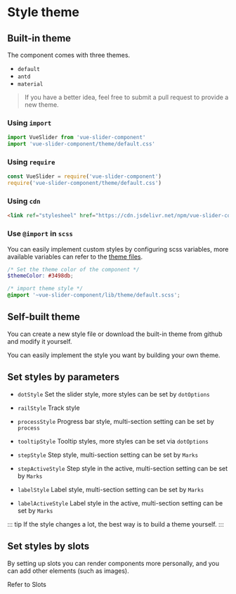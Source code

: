 # Style theme

## Built-in theme

The component comes with three themes.

  - `default`
  - `antd`
  - `material`

> If you have a better idea, feel free to submit a pull request to provide a new theme.

### Using `import`

```ts
import VueSlider from 'vue-slider-component'
import 'vue-slider-component/theme/default.css'
```

### Using `require`

```ts
const VueSlider = require('vue-slider-component')
require('vue-slider-component/theme/default.css')
```

### Using `cdn`

```html
<link ref="stylesheel" href="https://cdn.jsdelivr.net/npm/vue-slider-component@latest/theme/default.css">
```

### Use `@import` in `scss`

You can easily implement custom styles by configuring scss variables, more available variables can refer to the [theme files](https://github.com/NightCatSama/vue-slider-component/blob/master/lib/theme/default.scss).

```scss
/* Set the theme color of the component */
$themeColor: #3498db;

/* import theme style */
@import '~vue-slider-component/lib/theme/default.scss';
```

## Self-built theme

You can create a new style file or download the built-in theme from github and modify it yourself.

You can easily implement the style you want by building your own theme.

## Set styles by parameters

- `dotStyle` Set the slider style, more styles can be set by `dotOptions`

- `railStyle` Track style

- `processStyle` Progress bar style, multi-section setting can be set by `process`

- `tooltipStyle` Tooltip styles, more styles can be set via `dotOptions`

- `stepStyle` Step style, multi-section setting can be set by `Marks`

- `stepActiveStyle` Step style in the active, multi-section setting can be set by `Marks`

- `labelStyle` Label style, multi-section setting can be set by `Marks`

- `labelActiveStyle` Label style in the active, multi-section setting can be set by `Marks`

::: tip
  If the style changes a lot, the best way is to build a theme yourself.
:::

## Set styles by slots

By setting up slots you can render components more personally, and you can add other elements (such as images).

Refer to <router-link :to="$route.meta.lang + 'api/slots'">Slots</router-link>